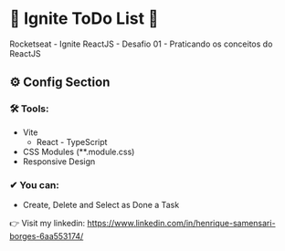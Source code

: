 # 🚀 Ignite ToDo List 🚀 
 
Rocketseat - Ignite ReactJS - Desafio 01 - Praticando os conceitos do ReactJS

## ⚙ Config Section

 ### 🛠 Tools:
   - Vite
     - React - TypeScript
   - CSS Modules (**.module.css)
   - Responsive Design
 
### ✔ You can:
  - Create, Delete and Select as Done a Task

👉 Visit my linkedin: https://www.linkedin.com/in/henrique-samensari-borges-6aa553174/

